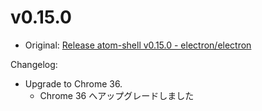 # v0.15.0

* Original: [Release atom-shell v0.15.0 - electron/electron](https://github.com/electron/electron/releases/tag/v0.15.0)

Changelog:

* Upgrade to Chrome 36.
  * Chrome 36 へアップグレードしました
